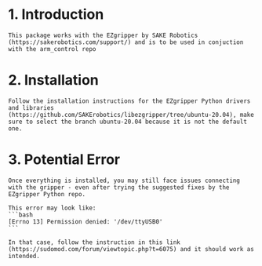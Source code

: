 # 1. Introduction
    This package works with the EZgripper by SAKE Robotics (https://sakerobotics.com/support/) and is to be used in conjuction with the arm_control repo

# 2. Installation
    Follow the installation instructions for the EZgripper Python drivers and libraries (https://github.com/SAKErobotics/libezgripper/tree/ubuntu-20.04), make sure to select the branch ubuntu-20.04 because it is not the default one.

# 3. Potential Error
    Once everything is installed, you may still face issues connecting with the gripper - even after trying the suggested fixes by the EZgripper Python repo.

    This error may look like:
    ```bash
    [Errno 13] Permission denied: '/dev/ttyUSB0'
    ```

    In that case, follow the instruction in this link (https://sudomod.com/forum/viewtopic.php?t=6075) and it should work as intended.